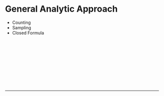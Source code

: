 # General Analytic Approach
* Counting
* Sampling
* Closed Formula


<br><br><br><br><br><br><br><br><br>

---------------------------------------------------------------
# 